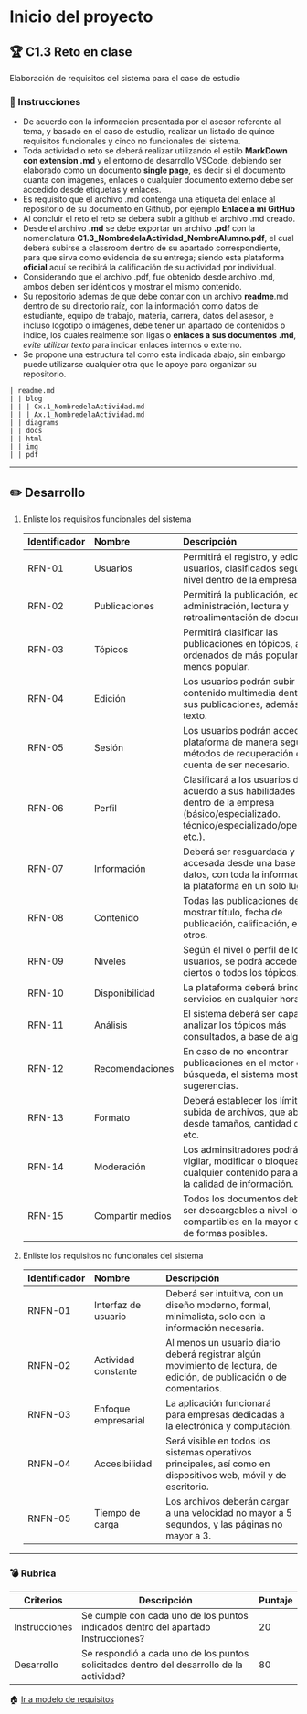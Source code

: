 # Inicio del proyecto

## :trophy: C1.3 Reto en clase

Elaboración de requisitos del sistema para el caso de estudio

### :blue_book: Instrucciones

- De acuerdo con la información presentada por el asesor referente al tema, y basado en el caso de estudio, realizar un listado de quince requisitos funcionales y cinco no funcionales del sistema.
- Toda actividad o reto se deberá realizar utilizando el estilo **MarkDown con extension .md** y el entorno de desarrollo VSCode, debiendo ser elaborado como un documento **single page**, es decir si el documento cuanta con imágenes, enlaces o cualquier documento externo debe ser accedido desde etiquetas y enlaces.
- Es requisito que el archivo .md contenga una etiqueta del enlace al repositorio de su documento en Github, por ejemplo **Enlace a mi GitHub**
- Al concluir el reto el reto se deberá subir a github el archivo .md creado.
- Desde el archivo **.md** se debe exportar un archivo **.pdf** con la nomenclatura **C1.3_NombredelaActividad_NombreAlumno.pdf**, el cual deberá subirse a classroom dentro de su apartado correspondiente, para que sirva como evidencia de su entrega; siendo esta plataforma **oficial** aquí se recibirá la calificación de su actividad por individual.
- Considerando que el archivo .pdf, fue obtenido desde archivo .md, ambos deben ser idénticos y mostrar el mismo contenido.
- Su repositorio ademas de que debe contar con un archivo **readme**.md dentro de su directorio raíz, con la información como datos del estudiante, equipo de trabajo, materia, carrera, datos del asesor, e incluso logotipo o imágenes, debe tener un apartado de contenidos o indice, los cuales realmente son ligas o **enlaces a sus documentos .md**, _evite utilizar texto_ para indicar enlaces internos o externo.
- Se propone una estructura tal como esta indicada abajo, sin embargo puede utilizarse cualquier otra que le apoye para organizar su repositorio.

```
| readme.md
| | blog
| | | Cx.1_NombredelaActividad.md
| | | Ax.1_NombredelaActividad.md
| | diagrams
| | docs
| | html
| | img
| | pdf    
```

___

## :pencil2: Desarrollo

1. Enliste los requisitos funcionales del sistema
   
    Identificador | Nombre | Descripción
    :--|:--|:--
    RFN-01|Usuarios|Permitirá el registro, y edición de usuarios, clasificados según su nivel dentro de la empresa.
    RFN-02|Publicaciones|Permitirá la publicación, edición, administración, lectura y retroalimentación de documentos.
    RFN-03|Tópicos|Permitirá clasificar las publicaciones en tópicos, a su vez ordenados de más popular a menos popular.
    RFN-04|Edición|Los usuarios podrán subir contenido multimedia dentro de sus publicaciones, además de texto.
    RFN-05|Sesión| Los usuarios podrán acceder a la plataforma de manera segura, con métodos de recuperación de cuenta de ser necesario.
    RFN-06|Perfil|Clasificará a los usuarios de acuerdo a sus habilidades y rol dentro de la empresa (básico/especializado. técnico/especializado/operacional, etc.).
    RFN-07|Información|Deberá ser resguardada y accesada desde una base de datos, con toda la información de la plataforma en un solo lugar.
    RFN-08|Contenido|Todas las publicaciones deberán mostrar título, fecha de publicación, calificación, entre otros.
    RFN-09|Niveles|Según el nivel o perfil de los usuarios, se podrá acceder a ciertos o todos los tópicos.
    RFN-10|Disponibilidad|La plataforma deberá brindar sus servicios en cualquier hora del día.
    RFN-11|Análisis|El sistema deberá ser capaz de analizar los tópicos más consultados, a base de algoritmos.
    RFN-12|Recomendaciones|En caso de no encontrar publicaciones en el motor de búsqueda, el sistema mostrará sugerencias.
    RFN-13|Formato|Deberá establecer los límites de subida de archivos, que abarcan desde tamaños, cantidad de texto, etc.
    RFN-14|Moderación|Los adminsitradores podrán vigilar, modificar o bloquear cualquier contenido para asegurar la calidad de información.
    RFN-15|Compartir medios|Todos los documentos deberán ser descargables a nivel local, compartibles en la mayor cantidad de formas posibles.
 
2. Enliste los requisitos no funcionales del sistema
   
    Identificador | Nombre | Descripción
    :--|:--|:--
    RNFN-01|Interfaz de usuario|Deberá ser intuitiva, con un diseño moderno, formal, minimalista, solo con la información necesaria.
    RNFN-02|Actividad constante|Al menos un usuario diario deberá registrar algún movimiento de lectura, de edición, de publicación o de comentarios.
    RNFN-03|Enfoque empresarial|La aplicación funcionará para empresas dedicadas a la electrónica y computación.
    RNFN-04|Accesibilidad|Será visible en todos los sistemas operativos principales, así como en dispositivos web, móvil y de escritorio.
    RNFN-05|Tiempo de carga|Los archivos deberán cargar a una velocidad no mayor a 5 segundos, y las páginas no mayor a 3.

___

### :bomb: Rubrica

| Criterios     | Descripción                                                                                  | Puntaje |
| ------------- | -------------------------------------------------------------------------------------------- | ------- |
| Instrucciones | Se cumple con cada uno de los puntos indicados dentro del apartado Instrucciones?            | 20 |
| Desarrollo    | Se respondió a cada uno de los puntos solicitados dentro del desarrollo de la actividad?     | 80      |

:house: [Ir a modelo de requisitos](../docs/D1.0_Modelado_requisitos.md)
